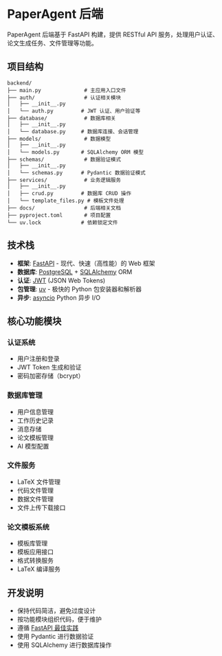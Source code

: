 # PaperAgent 后端

PaperAgent 后端基于 FastAPI 构建，提供 RESTful API 服务，处理用户认证、论文生成任务、文件管理等功能。

## 项目结构

```
backend/
├── main.py              # 主应用入口文件
├── auth/                # 认证相关模块
│   ├── __init__.py
│   └── auth.py         # JWT 认证、用户验证等
├── database/            # 数据库相关
│   ├── __init__.py
│   └── database.py     # 数据库连接、会话管理
├── models/              # 数据模型
│   ├── __init__.py
│   └── models.py       # SQLAlchemy ORM 模型
├── schemas/             # 数据验证模式
│   ├── __init__.py
│   └── schemas.py      # Pydantic 数据验证模式
├── services/            # 业务逻辑服务
│   ├── __init__.py
│   ├── crud.py         # 数据库 CRUD 操作
│   └── template_files.py # 模板文件处理
├── docs/                # 后端相关文档
├── pyproject.toml       # 项目配置
└── uv.lock             # 依赖锁定文件
```

## 技术栈

- **框架**: [FastAPI](https://fastapi.tiangolo.com/) - 现代、快速（高性能）的 Web 框架
- **数据库**: [PostgreSQL](https://www.postgresql.org/) + [SQLAlchemy](https://www.sqlalchemy.org/) ORM
- **认证**: [JWT](https://jwt.io/) (JSON Web Tokens)
- **包管理**: [uv](https://github.com/astral-sh/uv) - 极快的 Python 包安装器和解析器
- **异步**: [asyncio](https://docs.python.org/3/library/asyncio.html) Python 异步 I/O

## 核心功能模块

### 认证系统
- 用户注册和登录
- JWT Token 生成和验证
- 密码加密存储（bcrypt）

### 数据库管理
- 用户信息管理
- 工作历史记录
- 消息存储
- 论文模板管理
- AI 模型配置

### 文件服务
- LaTeX 文件管理
- 代码文件管理
- 数据文件管理
- 文件上传下载接口

### 论文模板系统
- 模板库管理
- 模板应用接口
- 格式转换服务
- LaTeX 编译服务

## 开发说明

- 保持代码简洁，避免过度设计
- 按功能模块组织代码，便于维护
- 遵循 [FastAPI 最佳实践](https://fastapi.tiangolo.com/tutorial/)
- 使用 Pydantic 进行数据验证
- 使用 SQLAlchemy 进行数据库操作